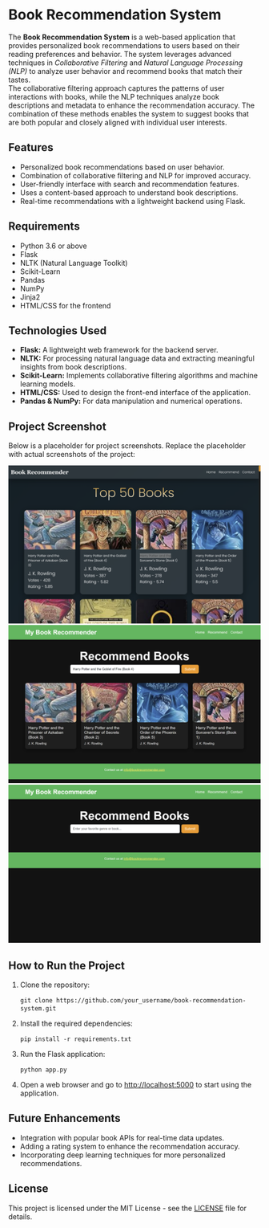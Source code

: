 <h1>Book Recommendation System</h1>
<p>
    The <strong>Book Recommendation System</strong> is a web-based application that provides personalized book recommendations to users based on their reading preferences and behavior. The system leverages advanced techniques in <em>Collaborative Filtering</em> and <em>Natural Language Processing (NLP)</em> to analyze user behavior and recommend books that match their tastes. 
    <br>
    The collaborative filtering approach captures the patterns of user interactions with books, while the NLP techniques analyze book descriptions and metadata to enhance the recommendation accuracy. The combination of these methods enables the system to suggest books that are both popular and closely aligned with individual user interests.
</p>

<h2>Features</h2>
<ul>
    <li>Personalized book recommendations based on user behavior.</li>
    <li>Combination of collaborative filtering and NLP for improved accuracy.</li>
    <li>User-friendly interface with search and recommendation features.</li>
    <li>Uses a content-based approach to understand book descriptions.</li>
    <li>Real-time recommendations with a lightweight backend using Flask.</li>
</ul>

<h2>Requirements</h2>
<ul>
    <li>Python 3.6 or above</li>
    <li>Flask</li>
    <li>NLTK (Natural Language Toolkit)</li>
    <li>Scikit-Learn</li>
    <li>Pandas</li>
    <li>NumPy</li>
    <li>Jinja2</li>
    <li>HTML/CSS for the frontend</li>
</ul>

<h2>Technologies Used</h2>
<ul>
    <li><strong>Flask:</strong> A lightweight web framework for the backend server.</li>
    <li><strong>NLTK:</strong> For processing natural language data and extracting meaningful insights from book descriptions.</li>
    <li><strong>Scikit-Learn:</strong> Implements collaborative filtering algorithms and machine learning models.</li>
    <li><strong>HTML/CSS:</strong> Used to design the front-end interface of the application.</li>
    <li><strong>Pandas & NumPy:</strong> For data manipulation and numerical operations.</li>
</ul>

<h2>Project Screenshot</h2>
<p>Below is a placeholder for project screenshots. Replace the placeholder with actual screenshots of the project:</p>
<img src="1 (1).png" alt="Project Screenshot" width="600">
<img src="3.png" alt="Project Screenshot" width="600">
<img src="4.png" alt="Project Screenshot" width="600">


<h2>How to Run the Project</h2>
<ol>
    <li>Clone the repository:</li>
    <pre><code>git clone https://github.com/your_username/book-recommendation-system.git</code></pre>
    <li>Install the required dependencies:</li>
    <pre><code>pip install -r requirements.txt</code></pre>
    <li>Run the Flask application:</li>
    <pre><code>python app.py</code></pre>
    <li>Open a web browser and go to <a href="http://localhost:5000" target="_blank">http://localhost:5000</a> to start using the application.</li>
</ol>

<h2>Future Enhancements</h2>
<ul>
    <li>Integration with popular book APIs for real-time data updates.</li>
    <li>Adding a rating system to enhance the recommendation accuracy.</li>
    <li>Incorporating deep learning techniques for more personalized recommendations.</li>
</ul>

<h2>License</h2>
<p>This project is licensed under the MIT License - see the <a href="LICENSE">LICENSE</a> file for details.</p>
